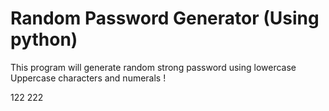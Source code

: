 # Random Password Generator (Using python)

This program will generate random strong password using lowercase Uppercase characters and numerals !

122 222